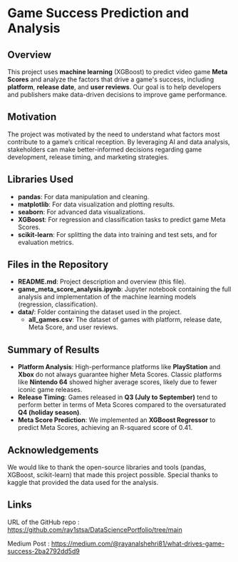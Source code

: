 
# Game Success Prediction and Analysis

## Overview
This project uses **machine learning** (XGBoost) to predict video game **Meta Scores** and analyze the factors that drive a game's success, including **platform**, **release date**, and **user reviews**. Our goal is to help developers and publishers make data-driven decisions to improve game performance.

## Motivation
The project was motivated by the need to understand what factors most contribute to a game’s critical reception. By leveraging AI and data analysis, stakeholders can make better-informed decisions regarding game development, release timing, and marketing strategies.

## Libraries Used
- **pandas**: For data manipulation and cleaning.
- **matplotlib**: For data visualization and plotting results.
- **seaborn**: For advanced data visualizations.
- **XGBoost**: For regression and classification tasks to predict game Meta Scores.
- **scikit-learn**: For splitting the data into training and test sets, and for evaluation metrics.

## Files in the Repository
- **README.md**: Project description and overview (this file).
- **game_meta_score_analysis.ipynb**: Jupyter notebook containing the full analysis and implementation of the machine learning models (regression, classification).
- **data/**: Folder containing the dataset used in the project.
  - **all_games.csv**: The dataset of games with platform, release date, Meta Score, and user reviews.

## Summary of Results
- **Platform Analysis**: High-performance platforms like **PlayStation** and **Xbox** do not always guarantee higher Meta Scores. Classic platforms like **Nintendo 64** showed higher average scores, likely due to fewer iconic game releases.
- **Release Timing**: Games released in **Q3 (July to September)** tend to perform better in terms of Meta Scores compared to the oversaturated **Q4 (holiday season)**.
- **Meta Score Prediction**: We implemented an **XGBoost Regressor** to predict Meta Scores, achieving an R-squared score of 0.41.

## Acknowledgements
We would like to thank the open-source libraries and tools (pandas, XGBoost, scikit-learn) that made this project possible. Special thanks to kaggle  that provided the data used for the analysis.

## Links 
URL of the GitHub repo : https://github.com/ray1stsa/DataSciencePortfolio/tree/main

Medium Post : https://medium.com/@rayanalshehri81/what-drives-game-success-2ba2792dd5d9
